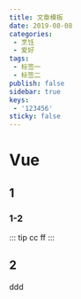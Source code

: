 ```yaml
---
title: 文章模板
date: 2019-08-08
categories:
 - 烹饪
 - 爱好
tags:
 - 标签一
 - 标签二
publish: false
sidebar: true 
keys: 
 - '123456'
sticky: false
---
```

# Vue
## 1
### 1-2
::: tip cc
ff
:::
## 2
ddd<br>
